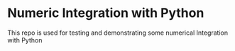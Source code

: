 # Numeric Integration with Python

This repo is used for testing and demonstrating some numerical Integration with Python